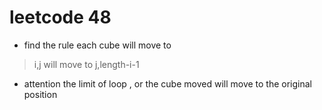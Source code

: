 
# leetcode 48
* find the rule each cube will move to 
> i,j will move to j,length-i-1

* attention the limit of loop , or the cube moved will move to the original position 